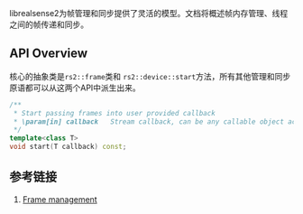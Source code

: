 

librealsense2为帧管理和同步提供了灵活的模型。文档将概述帧内存管理、线程之间的帧传递和同步。

## API Overview

核心的抽象类是`rs2::frame`类和 `rs2::device::start`方法，所有其他管理和同步原语都可以从这两个API中派生出来。

```c++
/**
 * Start passing frames into user provided callback
 * \param[in] callback   Stream callback, can be any callable object accepting rs2::frame
 */
template<class T>
void start(T callback) const;
```





## 参考链接

1. [Frame management](https://dev.intelrealsense.com/docs/frame-management)